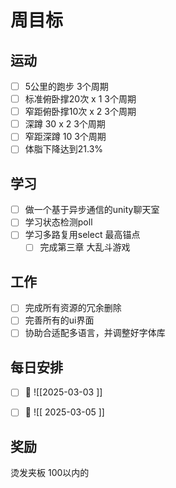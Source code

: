 

# 周目标

## **运动**
- [ ] 5公里的跑步  3个周期
- [ ] 标准俯卧撑20次 x 1  3个周期 
- [ ] 窄距俯卧撑10次 x 2  3个周期
- [ ] 深蹲 30 x 2  3个周期
- [ ] 窄距深蹲 10  3个周期
- [ ] 体脂下降达到21.3%

## **学习**
- [ ] 做一个基于异步通信的unity聊天室
- [ ] 学习状态检测poll
- [ ] 学习多路复用select
	最高锚点
	- [ ] 完成第三章 大乱斗游戏

## **工作**
- [ ] 完成所有资源的冗余删除
- [ ] 完善所有的ui界面
- [ ] 协助合适配多语言，并调整好字体库

## 每日安排
- [ ] 📅 ![[2025-03-03 ]]


- [ ]  📅
![[ 2025-03-05 ]]
## 奖励
烫发夹板  100以内的

